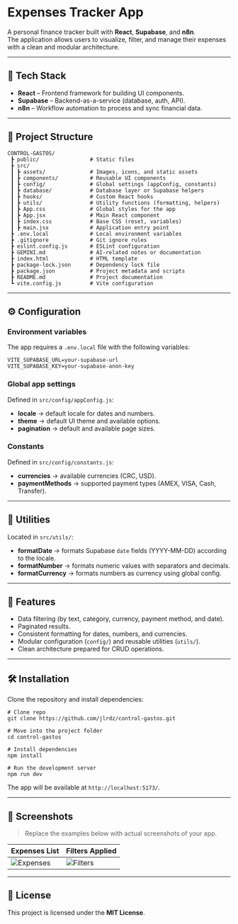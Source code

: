 # Expenses Tracker App

A personal finance tracker built with **React**, **Supabase**, and **n8n**.  
The application allows users to visualize, filter, and manage their expenses with a clean and modular architecture.

---

## 🚀 Tech Stack
- **React** – Frontend framework for building UI components.
- **Supabase** – Backend-as-a-service (database, auth, API).
- **n8n** – Workflow automation to process and sync financial data.

---

## 📂 Project Structure

```
CONTROL-GASTOS/
 ┣ public/                # Static files
 ┣ src/
 ┃ ┣ assets/              # Images, icons, and static assets
 ┃ ┣ components/          # Reusable UI components
 ┃ ┣ config/              # Global settings (appConfig, constants)
 ┃ ┣ database/            # Database layer or Supabase helpers
 ┃ ┣ hooks/               # Custom React hooks
 ┃ ┣ utils/               # Utility functions (formatting, helpers)
 ┃ ┣ App.css              # Global styles for the app
 ┃ ┣ App.jsx              # Main React component
 ┃ ┣ index.css            # Base CSS (reset, variables)
 ┃ ┣ main.jsx             # Application entry point
 ┣ .env.local             # Local environment variables
 ┣ .gitignore             # Git ignore rules
 ┣ eslint.config.js       # ESLint configuration
 ┣ GEMINI.md              # AI-related notes or documentation
 ┣ index.html             # HTML template
 ┣ package-lock.json      # Dependency lock file
 ┣ package.json           # Project metadata and scripts
 ┣ README.md              # Project documentation
 ┗ vite.config.js         # Vite configuration
```

---

## ⚙️ Configuration

### Environment variables
The app requires a `.env.local` file with the following variables:

```
VITE_SUPABASE_URL=your-supabase-url
VITE_SUPABASE_KEY=your-supabase-anon-key
```

### Global app settings
Defined in `src/config/appConfig.js`:

- **locale** → default locale for dates and numbers.  
- **theme** → default UI theme and available options.  
- **pagination** → default and available page sizes.

### Constants
Defined in `src/config/constants.js`:

- **currencies** → available currencies (CRC, USD).  
- **paymentMethods** → supported payment types (AMEX, VISA, Cash, Transfer).  

---

## 🧩 Utilities
Located in `src/utils/`:

- **formatDate** → formats Supabase `date` fields (YYYY-MM-DD) according to the locale.  
- **formatNumber** → formats numeric values with separators and decimals.  
- **formatCurrency** → formats numbers as currency using global config.  

---

## 📸 Features
- Data filtering (by text, category, currency, payment method, and date).  
- Paginated results.  
- Consistent formatting for dates, numbers, and currencies.  
- Modular configuration (`config/`) and reusable utilities (`utils/`).  
- Clean architecture prepared for CRUD operations.  

---

## 🛠️ Installation

Clone the repository and install dependencies:

```
# Clone repo
git clone https://github.com/jlrdz/control-gastos.git

# Move into the project folder
cd control-gastos

# Install dependencies
npm install

# Run the development server
npm run dev
```

The app will be available at `http://localhost:5173/`.

---

## 📸 Screenshots

> Replace the examples below with actual screenshots of your app.

| Expenses List | Filters Applied |
|---------------|-----------------|
| ![Expenses](docs/screenshots/expenses.png) | ![Filters](docs/screenshots/filters.png) |

---

## 📌 License
This project is licensed under the **MIT License**.
